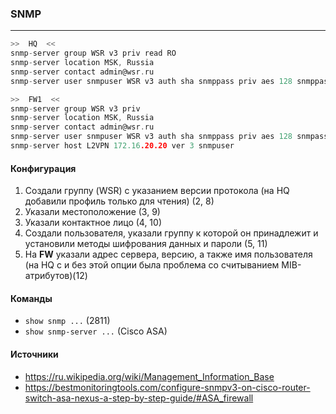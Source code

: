 ### SNMP

---

```c
>>  HQ  <<
snmp-server group WSR v3 priv read RO
snmp-server location MSK, Russia
snmp-server contact admin@wsr.ru
snmp-server user snmpuser WSR v3 auth sha snmppass priv aes 128 snmppass

>>  FW1  <<
snmp-server group WSR v3 priv
snmp-server location MSK, Russia
snmp-server contact admin@wsr.ru
snmp-server user snmpuser WSR v3 auth sha snmppass priv aes 128 snmpass
snmp-server host L2VPN 172.16.20.20 ver 3 snmpuser
```



#### Конфигурация

1. Создали группу  (WSR) с указанием версии протокола (на HQ добавили профиль только для чтения)  (2, 8)
2. Указали местоположение (3, 9)
3. Указали контактное лицо (4, 10)
4. Создали пользователя, указали группу к которой он принадлежит и установили методы шифрования данных и пароли (5, 11)
5. На **FW** указали адрес сервера, версию, а также имя пользователя (на HQ с и без этой опции была проблема со считыванием MIB-атрибутов)(12)



#### Команды

* `show snmp ...` (2811)
* `show snmp-server ...` (Cisco ASA)



#### Источники

* https://ru.wikipedia.org/wiki/Management_Information_Base
* https://bestmonitoringtools.com/configure-snmpv3-on-cisco-router-switch-asa-nexus-a-step-by-step-guide/#ASA_firewall